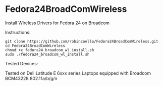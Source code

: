 # Fedora24BroadComWireless
Install Wireless Drivers for Fedora 24 on Broadcom

Instructions:

```
git clone https://github.com/robincoello/Fedora24BroadComWireless.git
cd Fedora24BroadComWireless
chmod +x fedora24_broadcom_wl_install.sh
sudo ./fedora24_broadcom_wl_install.sh
```


Tested Devices:

Tested on Dell Latitude E 6xxx series Laptops equipped with Broadcom BCM43228 802.11a/b/g/n
